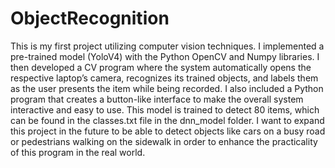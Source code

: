 # ObjectRecognition
This is my first project utilizing computer vision techniques. I implemented a pre-trained model (YoloV4) with the Python OpenCV and Numpy libraries.
I then developed a CV program where the system automatically opens the respective laptop’s camera, recognizes its trained objects, and labels them as the user presents the item while being recorded. I also included a Python program that creates a button-like interface to make the overall system interactive and easy to use. This model is trained to detect 80 items, which can be found in the classes.txt file in the dnn_model folder.
I want to expand this project in the future to be able to detect objects like cars on a busy road or pedestrians walking on the sidewalk in order to enhance the practicality of this program in the real world.
